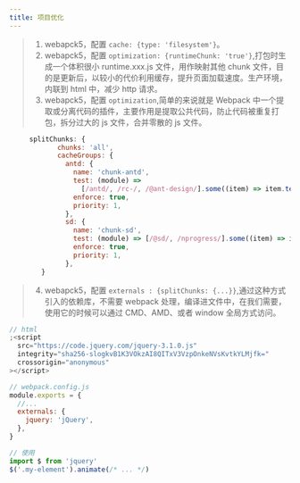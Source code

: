 ```yaml
---
title: 项目优化
---
```


> 1.  webapck5，配置 `cache: {type: 'filesystem'}`。
> 2.  webapck5，配置 `optimization: {runtimeChunk: 'true'}`,打包时生成一个体积很小 runtime.xxx.js 文件，用作映射其他 chunk 文件，目的是更新后，以较小的代价利用缓存，提升页面加载速度。生产环境，内联到 html 中，减少 http 请求。
> 3.  webapck5，配置 `optimization`,简单的来说就是 Webpack 中一个提取或分离代码的插件，主要作用是提取公共代码，防止代码被重复打包，拆分过大的 js 文件，合并零散的 js 文件。

```js
     splitChunks: {
            chunks: 'all',
            cacheGroups: {
              antd: {
                name: 'chunk-antd',
                test: (module) =>
                  [/antd/, /rc-/, /@ant-design/].some((item) => item.test(module.context)),
                enforce: true,
                priority: 1,
              },
              sd: {
                name: 'chunk-sd',
                test: (module) => [/@sd/, /nprogress/].some((item) => item.test(module.context)),
                enforce: true,
                priority: 1,
              },
        }
```

> 4.  webapck5，配置 `externals : {splitChunks: {...}}`,通过这种方式引入的依赖库，不需要 webpack 处理，编译进文件中，在我们需要，使用它的时候可以通过 CMD、AMD、或者 window 全局方式访问。

```js
// html
;<script
  src="https://code.jquery.com/jquery-3.1.0.js"
  integrity="sha256-slogkvB1K3VOkzAI8QITxV3VzpOnkeNVsKvtkYLMjfk="
  crossorigin="anonymous"
></script>

// webpack.config.js
module.exports = {
  //...
  externals: {
    jquery: 'jQuery',
  },
}

// 使用
import $ from 'jquery'
$('.my-element').animate(/* ... */)
```

